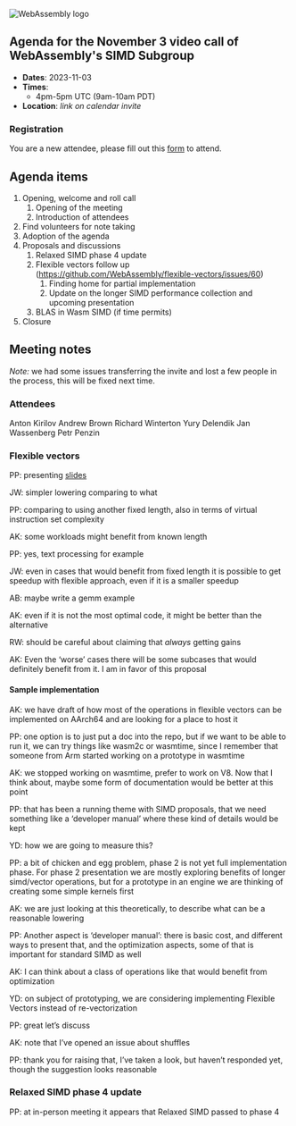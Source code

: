 ![WebAssembly logo](/images/WebAssembly.png)

## Agenda for the November 3 video call of WebAssembly's SIMD Subgroup

- **Dates**: 2023-11-03
- **Times**:
    - 4pm-5pm UTC (9am-10am PDT)
- **Location**: *link on calendar invite*

### Registration

You are a new attendee, please fill out this [form](https://forms.gle/Ynp2QiF3TN9YBoKz5) to attend.

## Agenda items

1. Opening, welcome and roll call
    1. Opening of the meeting
    1. Introduction of attendees
1. Find volunteers for note taking
1. Adoption of the agenda
1. Proposals and discussions
    1. Relaxed SIMD phase 4 update
    1. Flexible vectors follow up (https://github.com/WebAssembly/flexible-vectors/issues/60)
        1. Finding home for partial implementation
        1. Update on the longer SIMD performance collection and upcoming presentation
    1. BLAS in Wasm SIMD (if time permits)
1. Closure

## Meeting notes

_Note:_ we had some issues transferring the invite and lost a few people in the process, this will be fixed next time.

### Attendees

Anton Kirilov
Andrew Brown
Richard Winterton
Yury Delendik
Jan Wassenberg
Petr Penzin

### Flexible vectors

PP: presenting [slides](https://docs.google.com/presentation/d/19Rpz0qYJN2Lb5R98SyOQ-q2nVpuvvJUVoa5Ckh8vhOA/edit?usp=sharing)

JW: simpler lowering comparing to what

PP: comparing to using another fixed length, also in terms of virtual instruction set complexity

AK: some workloads might benefit from known length

PP: yes, text processing for example

JW: even in cases that would benefit from fixed length it is possible to get speedup with flexible approach, even if it is a smaller speedup

AB: maybe write a gemm example

AK: even if it is not the most optimal code, it might be better than the alternative

RW: should be careful about claiming that _always_ getting gains

AK: Even the ‘worse’ cases there will be some subcases that would definitely benefit from it. I am in favor of this proposal

#### Sample implementation

AK: we have draft of how most of the operations in flexible vectors can be implemented on AArch64 and are looking for a place to host it

PP: one option is to just put a doc into the repo, but if we want to be able to run it, we can try things like wasm2c or wasmtime, since I remember that someone from Arm started working on a prototype in wasmtime

AK: we stopped working on wasmtime, prefer to work on V8. Now that I think about, maybe some form of documentation would be better at this point

PP: that has been a running theme with SIMD proposals, that we need something like a ‘developer manual’ where these kind of details would be kept

YD: how we are going to measure this?

PP: a bit of chicken and egg problem, phase 2 is not yet full implementation phase. For phase 2 presentation we are mostly exploring benefits of longer simd/vector operations, but for a prototype in an engine we are thinking of creating some simple kernels first

AK: we are just looking at this theoretically, to describe what can be a reasonable lowering

PP: Another aspect is ‘developer manual’: there is basic cost, and different ways to present that, and the optimization aspects, some of that is important for standard SIMD as well

AK: I can think about a class of operations like that would benefit from optimization

YD: on subject of prototyping, we are considering implementing Flexible Vectors instead of re-vectorization

PP: great let’s discuss

AK: note that I’ve opened an issue about shuffles

PP: thank you for raising that, I’ve taken a look, but haven’t responded yet, though the suggestion looks reasonable

### Relaxed SIMD phase 4 update

PP: at in-person meeting it appears that Relaxed SIMD passed to phase 4
